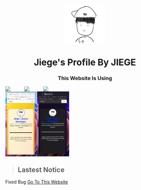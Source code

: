 <p align="center">
  <img width="128" align="center" src="/favicon/android-chrome-512x512.png">
</p>
<h1 align="center">Jiege's Profile By JIEGE</h1>

<h3 align="center">This Website Is Using</h3>
<div align="center">
  <div style="display: flex;">
    <img style="width: 60px;" src="https://cdn.jsdelivr.net/gh/devicons/devicon@latest/icons/html5/html5-original.svg">
    <img style="width: 60px;" src="https://cdn.jsdelivr.net/gh/devicons/devicon@latest/icons/css3/css3-original.svg">
    <img style="width: 60px;" src="https://cdn.jsdelivr.net/gh/devicons/devicon@latest/icons/javascript/javascript-original.svg">
  </div>
</div>

<div align="center">
  <div style="display: flex;">
    <img src="/screenshot/image_1.png" style="vertical-align: top; width: 20%;" />
    <img src="/screenshot/image_2.png" style="width: 20%;" />
  </div>
</div>

> ## Lastest Notice
Fixed Bug
[Go To This Website](https://jiegeblog.eu.org/)


